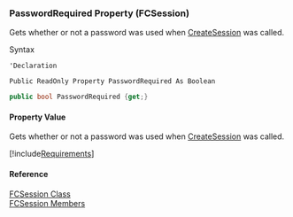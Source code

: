 ﻿### PasswordRequired Property (FCSession)

Gets whether or not a password was used when [CreateSession](fcSDK~FChoice.Foundation.Clarify.ClarifyApplication~CreateSession.md) was called.

Syntax

```vbnet
'Declaration

Public ReadOnly Property PasswordRequired As Boolean
```

```csharp
public bool PasswordRequired {get;}
```

#### Property Value

Gets whether or not a password was used when [CreateSession](fcSDK~FChoice.Foundation.Clarify.ClarifyApplication~CreateSession.md) was called.

[!include[Requirements](../partials/requirements.md)]

#### Reference

[FCSession Class](fcSDK~FChoice.Foundation.FCSession.md)  
[FCSession Members](fcSDK~FChoice.Foundation.FCSession_members.md)